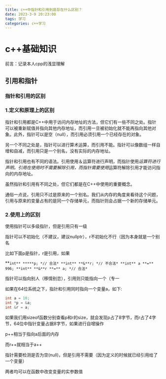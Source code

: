 ```yaml
---
title: c++中指针和引用到底存在什么区别？
date: 2023-3-9 20:23:00
tags: 学习
categories: c++学习
---
```


# c++基础知识

前言：记录本人cpp的浅显理解

## 引用和指针

### 指针和引用的区别

### 1.定义和原理上的区别

  指针和引用都是C++中用于访问内存地址的方法，但它们有一些不同之处。指针可以被重新赋值并指向其他内存地址，而引用一旦被初始化就不能再指向其他对象。此外，指针可以是空（null），而引用必须引用一个已经存在的对象。

另一个不同之处是，指针可以进行算术运算，而引用不能。指针可以像数组一样自增和自减，而引用只是一个别名，没有实际的内存地址。

指针和引用也有不同的语法。引用使用＆运算符进行声明，而指针使用*运算符进行声明。引用在使用时不需要解除引用，而指针需要使用*运算符解除引用才能访问指向的内存地址。

虽然指针和引用有不同之处，但它们都是在C++中使用的重要概念。

通俗一点说，引用只不过是原来的一个别名。我们从内存的角度来看待这个问题，引用与原来的变量占有的是同一个存储单元，而指针则会占据一个新的存储单元。

### 2.使用上的区别

  使用指针可以多级指针，但是引用只有一级

  指针可以不初始化（不建议，建议nullptr），r不初始化不行（因为本身就是一个别名

比如下面p是指针，r是引用，如果

**`int** *****p; *// 合法*
**int** **&**r; *// 不合法*
**int** a **=** 996;
**int** **&**r **=** a; *// 合法*`

指针可以指向别人（移情别恋），引用则只能指向一个（专一

如果在64位系统之下，指针和引用同时指向一个变量a，如下:

```c
int a = 10;
int *p = &a;
int &r = a;

```

如果我们用sizeof函数分别查看p和r的size，就会发现p占了8字节，而r占了4字节，64位中指针变量占据8字节，如果进行自增操作

p++相当于指向a后面的内存

而r++就相当于a++

指针需要检测是否为空(null)，但是引用不需要（因为定义的时候就已经引用给了一个变量）

两者均可以在函数中改变变量的实参数值